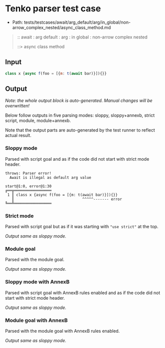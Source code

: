 # Tenko parser test case

- Path: tests/testcases/await/arg_default/arg/in_global/non-arrow_complex_nested/async_class_method.md

> :: await : arg default : arg : in global : non-arrow complex nested
>
> ::> async class method

## Input

`````js
class x {async f(foo = [{m: t(await bar)}]){}}
`````

## Output

_Note: the whole output block is auto-generated. Manual changes will be overwritten!_

Below follow outputs in five parsing modes: sloppy, sloppy+annexb, strict script, module, module+annexb.

Note that the output parts are auto-generated by the test runner to reflect actual result.

### Sloppy mode

Parsed with script goal and as if the code did not start with strict mode header.

`````
throws: Parser error!
  Await is illegal as default arg value

start@1:0, error@1:30
╔══╦═════════════════
 1 ║ class x {async f(foo = [{m: t(await bar)}]){}}
   ║                               ^^^^^------- error
╚══╩═════════════════

`````

### Strict mode

Parsed with script goal but as if it was starting with `"use strict"` at the top.

_Output same as sloppy mode._

### Module goal

Parsed with the module goal.

_Output same as sloppy mode._

### Sloppy mode with AnnexB

Parsed with script goal with AnnexB rules enabled and as if the code did not start with strict mode header.

_Output same as sloppy mode._

### Module goal with AnnexB

Parsed with the module goal with AnnexB rules enabled.

_Output same as sloppy mode._

